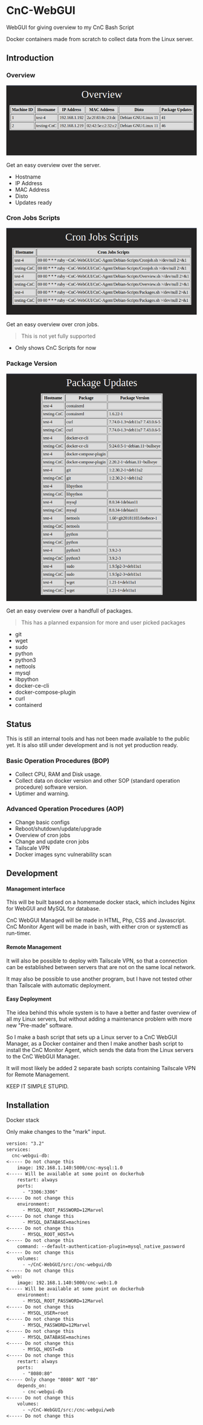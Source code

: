 # CnC-WebGUI
WebGUI for giving overview to my CnC Bash Script

Docker containers made from scratch to collect data from the Linux server.

## Introduction

### Overview
![Alt text](image.png)

Get an easy overview over the server. 

* Hostname
* IP Address
* MAC Address
* Disto
* Updates ready

### Cron Jobs Scripts
![Alt text](image-1.png)

Get an easy overview over cron jobs.
> This is not yet fully supported

* Only shows CnC Scripts for now

### Package Version
![Alt text](image-2.png)

Get an easy overview over a handfull of packages.
> This has a planned expansion for more and user picked packages

* git
* wget
* sudo
* python
* python3
* nettools
* mysql
* libpython
* docker-ce-cli
* docker-compose-plugin
* curl
* containerd


## Status

This is still an internal tools and has not been made available to the public yet.
It is also still under development and is not yet production ready.

### Basic Operation Procedures (BOP)

- Collect CPU, RAM and Disk usage.
- Collect data on docker version and other SOP (standard operation procedure) software version.
- Uptimer and warning.


### Advanced Operation Procedures (AOP)

- Change basic configs 
- Reboot/shutdown/update/upgrade
- Overview of cron jobs 
- Change and update cron jobs
- Tailscale VPN
- Docker images sync vulnerability scan 


## Development

#### Management interface 

This will be built based on a homemade docker stack, which includes Nginx for WebGUI and MySQL for database.

CnC WebGUI Managed will be made in HTML, Php, CSS and Javascript. CnC Monitor Agent will be made in bash, with either cron or systemctl as run-timer.

#### Remote Management 

It will also be possible to deploy with Tailscale VPN, so that a connection can be established between servers that are not on the same local network.

It may also be possible to use another program, but I have not tested other than Tailscale with automatic deployment.


#### Easy Deployment 

The idea behind this whole system is to have a better and faster overview of all my Linux servers, but without adding a maintenance problem with more new "Pre-made" software. 

So I make a bash script that sets up a Linux server to a CnC WebGUI Manager, as a Docker container and then I make another bash script to install the CnC Monitor Agent, which sends the data from the Linux servers to the CnC WebGUI Manager.

It will most likely be added 2 separate bash scripts containing Tailscale VPN for Remote Management.

KEEP IT SIMPLE STUPID.

## Installation

Docker stack

Only make changes to the "mark" input.

```
version: "3.2"
services:
  cnc-webgui-db:                                                               <----- Do not change this
    image: 192.168.1.140:5000/cnc-mysql:1.0                                    <----- Will be available at some point on dockerhub
    restart: always
    ports:
      - "3306:3306"                                                            <----- Do not change this
    environment:
      - MYSQL_ROOT_PASSWORD=12Marvel                                           <----- Do not change this
      - MYSQL_DATABASE=machines                                                <----- Do not change this
      - MYSQL_ROOT_HOST=%                                                      <----- Do not change this
    command: --default-authentication-plugin=mysql_native_password             <----- Do not change this
    volumes:
      - ~/CnC-WebGUI/src:/cnc-webgui/db                                        <----- Do not change this
  web:
    image: 192.168.1.140:5000/cnc-web:1.0                                      <----- Will be available at some point on dockerhub
    environment:
      - MYSQL_ROOT_PASSWORD=12Marvel                                           <----- Do not change this
      - MYSQL_USER=root                                                        <----- Do not change this
      - MYSQL_PASSWORD=12Marvel                                                <----- Do not change this
      - MYSQL_DATABASE=machines                                                <----- Do not change this
      - MYSQL_HOST=db                                                          <----- Do not change this
    restart: always
    ports:
      - "8080:80"                                                              <----- Only change "8080" NOT "80" 
    depends_on:
      - cnc-webgui-db                                                          <----- Do not change this
    volumes:
      - ~/CnC-WebGUI/src:/cnc-webgui/web                                       <----- Do not change this
```

